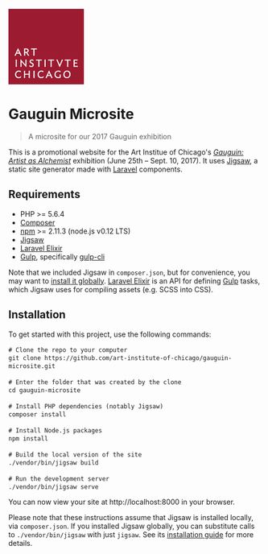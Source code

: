 ![Art Institute of Chicago](https://raw.githubusercontent.com/Art-Institute-of-Chicago/template/master/aic-logo.gif)


# Gauguin Microsite
> A microsite for our 2017 Gauguin exhibition

This is a promotional website for the Art Institue of Chicago's [*Gauguin: Artist as Alchemist*](http://www.artic.edu/exhibition/gauguin-artist-alchemist) exhibition (June 25th – Sept. 10, 2017). It uses [Jigsaw](http://jigsaw.tighten.co/), a static site generator made with [Laravel](https://laravel.com/) components.


## Requirements

* PHP >= 5.6.4
* [Composer](https://getcomposer.org/)
* [npm](https://www.npmjs.com/) >= 2.11.3 (node.js v0.12 LTS)
* [Jigsaw](http://jigsaw.tighten.co/docs/installation/)
* [Laravel Elixir](https://laravel.com/docs/5.3/elixir#installation)
* [Gulp](http://gulpjs.com/), specifically [gulp-cli](https://github.com/gulpjs/gulp/blob/master/docs/getting-started.md)

Note that we included Jigsaw in `composer.json`, but for convenience, you may want to [install it globally](http://jigsaw.tighten.co/docs/installation/). [Laravel Elixir](https://laravel.com/docs/5.3/elixir) is an API for defining [Gulp](http://gulpjs.com/) tasks, which Jigsaw uses for compiling assets (e.g. SCSS into CSS).


## Installation

To get started with this project, use the following commands:

```shell
# Clone the repo to your computer
git clone https://github.com/art-institute-of-chicago/gauguin-microsite.git

# Enter the folder that was created by the clone
cd gauguin-microsite

# Install PHP dependencies (notably Jigsaw)
composer install

# Install Node.js packages
npm install

# Build the local version of the site
./vendor/bin/jigsaw build

# Run the development server
./vendor/bin/jigsaw serve
```

You can now view your site at http://localhost:8000 in your browser.

Please note that these instructions assume that Jigsaw is installed locally, via `composer.json`. If you installed Jigsaw globally, you can substitute calls to `./vendor/bin/jigsaw` with just `jigsaw`. See its [installation guide](http://jigsaw.tighten.co/docs/installation/) for more details.


